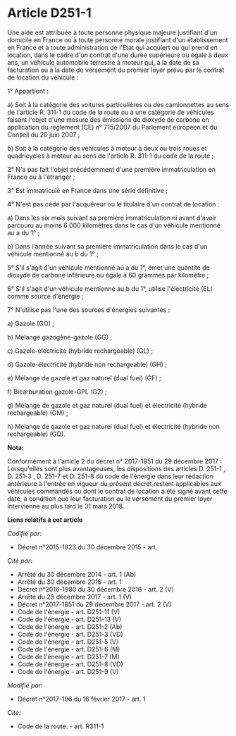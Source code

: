 # Article D251-1

Une aide est attribuée à toute personne physique majeure justifiant d'un domicile en France ou à toute personne morale
justifiant d'un établissement en France et à toute administration de l'Etat qui acquiert ou qui prend en location, dans le
cadre d'un contrat d'une durée supérieure ou égale à deux ans, un véhicule automobile terrestre à moteur qui, à la date de sa
facturation ou à la date de versement du premier loyer prévu par le contrat de location du véhicule : 

1° Appartient : 

a) Soit à la catégorie des voitures particulières ou des camionnettes au sens de l'article R. 311-1 du code de la route ou à
une catégorie de véhicules faisant l'objet d'une mesure des émissions de dioxyde de carbone en application du règlement (CE)
n° 715/2007 du Parlement européen et du Conseil du 20 juin 2007 ; 

b) Soit à la catégorie des véhicules à moteur à deux ou trois roues et quadricycles à moteur au sens de l'article R. 311-1 du
code de la route ; 

2° N'a pas fait l'objet précédemment d'une première immatriculation en France ou à l'étranger ; 

3° Est immatriculé en France dans une série définitive ; 

4° N'est pas cédé par l'acquéreur ou le titulaire d'un contrat de location : 

a) Dans les six mois suivant sa première immatriculation ni avant d'avoir parcouru au moins 6 000 kilomètres dans le cas d'un
véhicule mentionné au a du 1° ; 

b) Dans l'année suivant sa première immatriculation dans le cas d'un véhicule mentionné au b du 1° ; 

5° S'il s'agit d'un véhicule mentionné au a du 1°, émet une quantité de dioxyde de carbone inférieure ou égale à 60 grammes
par kilomètre ; 

6° S'il s'agit d'un véhicule mentionné au b du 1°, utilise l'électricité (EL) comme source d'énergie ; 

7° N'utilise pas l'une des sources d'énergies suivantes : 

a) Gazole (GO) ; 

b) Mélange gazogène-gazole (GG) ; 

c) Gazole-électricité (hybride rechargeable) (GL) ; 

d) Gazole-électricité (hybride non rechargeable) (GH) ; 

e) Mélange de gazole et gaz naturel (dual fuel) (GF) ; 

f) Bicarburation gazole-GPL (G2) ; 

g) Mélange de gazole et gaz naturel (dual fuel) et électricité (hybride rechargeable) (GM) ; 

h) Mélange de gazole et gaz naturel (dual fuel) et électricité (hybride non rechargeable) (GQ).

**Nota:**

Conformément à l'article 2 du décret n° 2017-1851 du 29 décembre 2017 : Lorsqu'elles sont plus avantageuses, les dispositions
des articles D. 251-1 , D. 251-3 , D. 251-7 et D. 251-8 du code de l'énergie dans leur rédaction antérieure à l'entrée en
vigueur du présent décret restent applicables aux véhicules commandés ou dont le contrat de location a été signé avant cette
date, à condition que leur facturation ou le versement du premier loyer intervienne au plus tard le 31 mars 2018.

**Liens relatifs à cet article**

_Codifié par_:

  - Décret n°2015-1823 du 30 décembre 2015 - art.

_Cité par_:

  - Arrêté du 30 décembre 2014 - art. 1 (Ab)
  - Arrêté du 30 décembre 2016 - art. 1
  - Décret n°2016-1980 du 30 décembre 2016 - art. 2 (V)
  - Arrêté du 29 décembre 2017 - art. 1 (V)
  - Décret n°2017-1851 du 29 décembre 2017 - art. 2 (V)
  - Code de l'énergie - art. D251-11 (V)
  - Code de l'énergie - art. D251-13 (V)
  - Code de l'énergie - art. D251-2 (Ab)
  - Code de l'énergie - art. D251-3 (VD)
  - Code de l'énergie - art. D251-5 (V)
  - Code de l'énergie - art. D251-6 (M)
  - Code de l'énergie - art. D251-7 (M)
  - Code de l'énergie - art. D251-8 (VD)
  - Code de l'énergie - art. D251-9 (V)

_Modifié par_:

  - Décret n°2017-196 du 16 février 2017 - art. 1

_Cite_:

  - Code de la route. - art. R311-1
